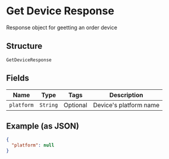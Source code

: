 
# Get Device Response

Response object for geetting an order device

## Structure

`GetDeviceResponse`

## Fields

| Name | Type | Tags | Description |
|  --- | --- | --- | --- |
| `platform` | `String` | Optional | Device's platform name |

## Example (as JSON)

```json
{
  "platform": null
}
```

